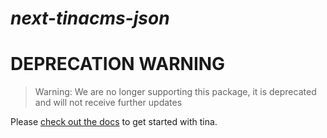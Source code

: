 # _next-tinacms-json_

# DEPRECATION WARNING

> Warning: We are no longer supporting this package, it is deprecated and will not receive further updates 

Please [check out the docs](https://tina.io/docs/) to get started with tina.